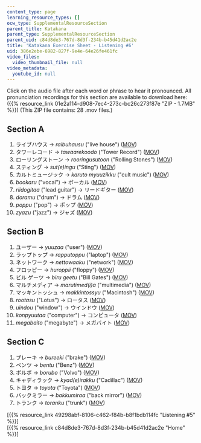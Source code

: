 ```yaml
---
content_type: page
learning_resource_types: []
ocw_type: SupplementalResourceSection
parent_title: Katakana
parent_type: SupplementalResourceSection
parent_uid: c84d8de3-767d-8d3f-234b-b45d41d2ac2e
title: 'Katakana Exercise Sheet - Listening #6'
uid: 386e2ebe-6982-827f-9e4e-64e26fe461fc
video_files:
  video_thumbnail_file: null
video_metadata:
  youtube_id: null
---
```


Click on the audio file after each word or phrase to hear it pronounced. All pronunciation recordings for this section are available to download here: ({{% resource_link 01e2a114-d908-7ec4-273c-bc26c273f87e "ZIP - 1.7MB" %}}) (This ZIP file contains: 28 .mov files.)

Section A
---------

1.  ライブハウス → _raibuhausu_ ("live house") ([MOV](http://www.archive.org/download/MITRES21F.01S10_KATAKANA_EXERCISES/6a1.mov))
2.  タワーレコード → _tawaarekoodo_ ("Tower Record") ([MOV](http://www.archive.org/download/MITRES21F.01S10_KATAKANA_EXERCISES/6a2.mov))
3.  ローリングストーン → _rooringusutoon_ ("Rolling Stones") ([MOV](http://www.archive.org/download/MITRES21F.01S10_KATAKANA_EXERCISES/6a3.mov))
4.  スティング → _sut(e)ingu_ ("Sting") ([MOV](http://www.archive.org/download/MITRES21F.01S10_KATAKANA_EXERCISES/6a4.mov))
5.  カルトミュージック → _karuto myuuzikku_ ("cult music") ([MOV](http://www.archive.org/download/MITRES21F.01S10_KATAKANA_EXERCISES/6a5.mov))
6.  _bookaru_ ("vocal") → ボーカル ([MOV](http://www.archive.org/download/MITRES21F.01S10_KATAKANA_EXERCISES/6a6.mov))
7.  _riidogitaa_ ("lead guitar") → リードギター ([MOV](http://www.archive.org/download/MITRES21F.01S10_KATAKANA_EXERCISES/6a7.mov))
8.  _doramu_ ("drum") → ドラム ([MOV](http://www.archive.org/download/MITRES21F.01S10_KATAKANA_EXERCISES/6a8.mov))
9.  _poppu_ ("pop") → ポップ ([MOV](http://www.archive.org/download/MITRES21F.01S10_KATAKANA_EXERCISES/6a9.mov))
10.  _zyazu_ ("jazz") → ジャズ ([MOV](http://www.archive.org/download/MITRES21F.01S10_KATAKANA_EXERCISES/6a10.mov))

Section B
---------

1.  ユーザー → _yuuzaa_ ("user") ([MOV](http://www.archive.org/download/MITRES21F.01S10_KATAKANA_EXERCISES/6b1.mov))
2.  ラップトップ → _rapputoppu_ ("laptop") ([MOV](http://www.archive.org/download/MITRES21F.01S10_KATAKANA_EXERCISES/6b2.mov))
3.  ネットワーク → _nettowaaku_ ("network") ([MOV](http://www.archive.org/download/MITRES21F.01S10_KATAKANA_EXERCISES/6b3.mov))
4.  フロッピー → _huroppii_ ("floppy") ([MOV](http://www.archive.org/download/MITRES21F.01S10_KATAKANA_EXERCISES/6b4.mov))
5.  ビル ゲーツ → _biru geetu_ ("Bill Gates") ([MOV](http://www.archive.org/download/MITRES21F.01S10_KATAKANA_EXERCISES/6b5.mov))
6.  マルチメディア → _marutimed(i)a_ ("multimedia") ([MOV](http://www.archive.org/download/MITRES21F.01S10_KATAKANA_EXERCISES/6b6.mov))
7.  マッキントッシュ → _makkintossyu_ ("Macintosh") ([MOV](http://www.archive.org/download/MITRES21F.01S10_KATAKANA_EXERCISES/6b7.mov))
8.  _rootasu_ ("Lotus") → ロータス ([MOV](http://www.archive.org/download/MITRES21F.01S10_KATAKANA_EXERCISES/6b8.mov))
9.  _uindou_ ("window") → ウインドウ ([MOV](http://www.archive.org/download/MITRES21F.01S10_KATAKANA_EXERCISES/6b9.mov))
10.  _konpyuutaa_ ("computer") → コンピュータ ([MOV](http://www.archive.org/download/MITRES21F.01S10_KATAKANA_EXERCISES/6b10.mov))
11.  _megabaito_ ("megabyte") → メガバイト ([MOV](http://www.archive.org/download/MITRES21F.01S10_KATAKANA_EXERCISES/6b11.mov))

Section C
---------

1.  ブレーキ → _bureeki_ ("brake") ([MOV](http://www.archive.org/download/MITRES21F.01S10_KATAKANA_EXERCISES/6c1.mov))
2.  ベンツ → _bentu_ ("Benz") ([MOV](http://www.archive.org/download/MITRES21F.01S10_KATAKANA_EXERCISES/6c2.mov))
3.  ボルボ → _borubo_ ("Volvo") ([MOV](http://www.archive.org/download/MITRES21F.01S10_KATAKANA_EXERCISES/6c3.mov))
4.  キャディラック → _kyad(e)irakku_ ("Cadillac") ([MOV](http://www.archive.org/download/MITRES21F.01S10_KATAKANA_EXERCISES/6c4.mov))
5.  トヨタ → _toyota_ ("Toyota") ([MOV](http://www.archive.org/download/MITRES21F.01S10_KATAKANA_EXERCISES/6c5.mov))
6.  バックミラー → _bakkumiraa_ ("back mirror") ([MOV](http://www.archive.org/download/MITRES21F.01S10_KATAKANA_EXERCISES/6c6.mov))
7.  トランク → _toranku_ ("trunk") ([MOV](http://www.archive.org/download/MITRES21F.01S10_KATAKANA_EXERCISES/6c7.mov))

  
\[{{% resource_link 49298abf-8106-c462-f84b-b8f1bdb114fc "Listening #5" %}}\]  
\[{{% resource_link c84d8de3-767d-8d3f-234b-b45d41d2ac2e "Home" %}}\]